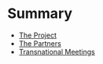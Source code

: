 # Summary

* [The Project](README.md)
* [The Partners](partners.md)
* [Transnational Meetings](transnational_meetings.md)

